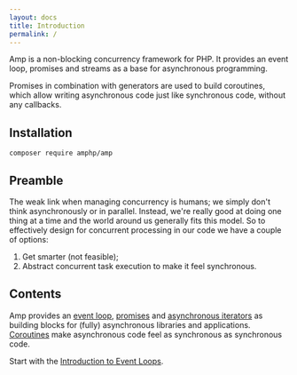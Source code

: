 ```yaml
---
layout: docs
title: Introduction
permalink: /
---
```

Amp is a non-blocking concurrency framework for PHP. It provides an event loop, promises and streams as a base for asynchronous programming.

Promises in combination with generators are used to build coroutines, which allow writing asynchronous code just like synchronous code, without any callbacks.

## Installation

```
composer require amphp/amp
```

## Preamble

The weak link when managing concurrency is humans; we simply don't think asynchronously or in parallel. Instead, we're really good at doing one thing at a time and the world around us generally fits this model. So to effectively design for concurrent processing in our code we have a couple of options:

1. Get smarter (not feasible);
2. Abstract concurrent task execution to make it feel synchronous.

## Contents

Amp provides an [event loop](./event-loop/README.md), [promises](./promises/README.md) and [asynchronous iterators](./iterators/README.md) as building blocks for (fully) asynchronous libraries and applications. [Coroutines](./coroutines/README.md) make asynchronous code feel as synchronous as synchronous code.

Start with the [Introduction to Event Loops](./event-loop/).
